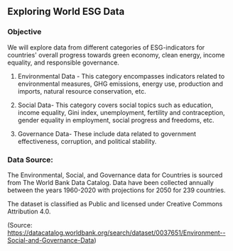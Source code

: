 ## Exploring World ESG Data

### Objective

We will explore data from different categories of ESG-indicators for countries' overall progress towards green economy, clean energy, income equality, and responsible governance.

1. Environmental Data - This category encompasses indicators related to environmental measures, GHG emissions, energy use, production and imports, natural resource conservation, etc. 

2. Social Data- This category covers social topics such as education, income equality, Gini index, unemployment, fertility and contraception, gender equality in employment, social progress and freedoms, etc.

3. Governance Data- These include data related to government effectiveness, corruption, and political stability.

### Data Source:

The Environmental, Social, and Governance data for Countries is sourced from The World Bank Data Catalog. Data have been collected annually between the years 1960-2020 with projections for 2050 for 239 countries. 

The dataset is classified as Public and licensed under Creative Commons Attribution 4.0.

(Source: https://datacatalog.worldbank.org/search/dataset/0037651/Environment--Social-and-Governance-Data)
